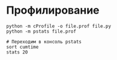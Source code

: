 # Профилирование

```
python -m cProfile -o file.prof file.py
python -m pstats file.prof

# Переходим в консоль pstats
sort cumtime
stats 20

```
